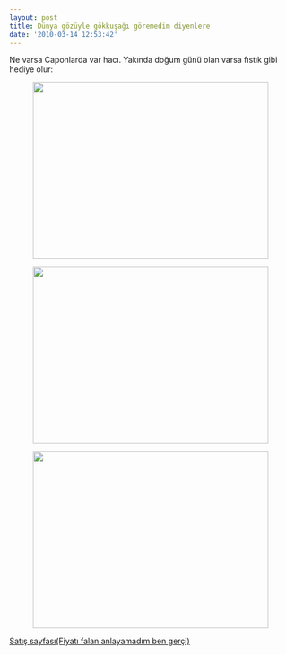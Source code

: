 ```yaml
---
layout: post
title: Dünya gözüyle gökkuşağı göremedim diyenlere
date: '2010-03-14 12:53:42'
---
```


Ne varsa Caponlarda var hacı. Yakında doğum günü olan varsa fıstık gibi hediye olur:
<p style="text-align: center;"><img class="aligncenter" src="http://devdala.files.wordpress.com/2010/03/rainbow1.jpg" alt="" width="420" height="315" /></p>
<p style="text-align: center;"><img class="aligncenter" src="http://devdala.files.wordpress.com/2010/03/rainbow2.jpg" alt="" width="420" height="315" /></p>
<p style="text-align: center;"><img class="aligncenter" src="http://devdala.files.wordpress.com/2010/03/rainbow3.jpg" alt="" width="420" height="315" /></p>
<p style="text-align: left;"><a href="http://www.utrecht.jp/person/?p=316" target="_blank">Satış sayfası(Fiyatı falan anlayamadım ben gerçi)</a></p>